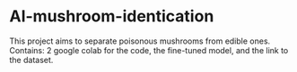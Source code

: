 # AI-mushroom-identication
This project aims to separate poisonous mushrooms from edible ones.
Contains: 2 google colab for the code, the fine-tuned model, and the link to the dataset.
